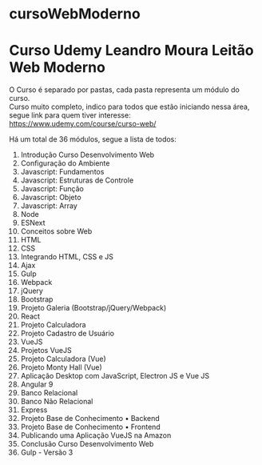 # cursoWebModerno
<h1>Curso Udemy Leandro Moura Leitão Web Moderno</h1>

O Curso é separado por pastas, cada pasta representa um módulo do curso.<br>
Curso muito completo, indico para todos que estão iniciando nessa área, segue link para quem tiver interesse:<br>
<a>https://www.udemy.com/course/curso-web/</a>

Há um total de 36 módulos, segue a lista de todos: <br>
<ol>
<li>Introdução Curso Desenvolvimento Web</li>
<li>Configuração do Ambiente</li>
<li>Javascript: Fundamentos</li>
<li>Javascript: Estruturas de Controle</li>
<li>Javascript: Função</li>
<li>Javascript: Objeto</li>
<li>Javascript: Array</li>
<li>Node</li>
<li>ESNext</li>
<li>Conceitos sobre Web</li>
<li>HTML</li>
<li>CSS</li>
<li>Integrando HTML, CSS e JS</li>
<li>Ajax</li>
<li>Gulp</li>
<li>Webpack</li>
<li>jQuery</li>
<li>Bootstrap</li>
<li>Projeto Galeria (Bootstrap/jQuery/Webpack)</li>
<li>React</li>
<li>Projeto Calculadora</li>
<li>Projeto Cadastro de Usuário</li>
<li>VueJS</li>
<li>Projetos VueJS</li>
<li>Projeto Calculadora (Vue)</li>
<li>Projeto Monty Hall (Vue)</li>
<li>Aplicação Desktop com JavaScript, Electron JS e Vue JS</li>
<li>Angular 9</li>
<li>Banco Relacional</li>
<li>Banco Não Relacional</li>
<li>Express</li>
<li>Projeto Base de Conhecimento • Backend</li>
<li>Projeto Base de Conhecimento • Frontend</li>
<li>Publicando uma Aplicação VueJS na Amazon</li>
<li>Conclusão Curso Desenvolvimento Web</li>
<li>Gulp - Versão 3</li>
</>

